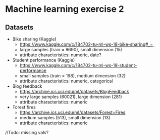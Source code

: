 # Machine learning exercise 2
## Datasets
- Bike sharing (Kaggle)
    - https://www.kaggle.com/c/184702-tu-ml-ws-18-bike-sharing#_=_
    - large samples (train = 8690), small dimension (15)
    - attribute characteristics: numeric, date?
- Student performance (Kaggle)
    - https://www.kaggle.com/c/184702-tu-ml-ws-18-student-performance
    - small samples (train = 198), medium dimension (32)
    - attribute characteristics: numeric, categorical 
- Blog feedback
    - https://archive.ics.uci.edu/ml/datasets/BlogFeedback
    - very large samples (60021), large dimension (281)
    - attribute characteristics: numeric
- Forest fires
    - https://archive.ics.uci.edu/ml/datasets/Forest+Fires
    - medium samples (513), small dimension (13) 
    - attribute characteristics: numeric


//Todo: missing vals?